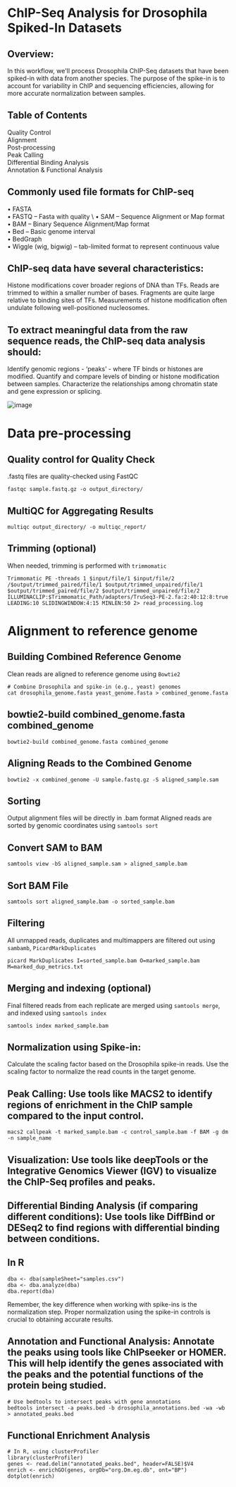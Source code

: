 # ChIP-Seq Analysis for Drosophila Spiked-In Datasets

## Overview:
In this workflow, we'll process Drosophila ChIP-Seq datasets that have been spiked-in with data from another species. The purpose of the spike-in is to account for variability in ChIP and sequencing efficiencies, allowing for more accurate normalization between samples.

## Table of Contents
Quality Control \
Alignment \
Post-processing \
Peak Calling \
Differential Binding Analysis \
Annotation & Functional Analysis 

## Commonly used file formats for ChIP-seq

• FASTA \
• FASTQ – Fasta with quality \ 
• SAM – Sequence Alignment or Map format \
• BAM – Binary Sequence Alignment/Map format \
• Bed – Basic genome interval \
• BedGraph \
• Wiggle (wig, bigwig) – tab-limited format to represent continuous value 

## ChIP-seq data have several characteristics:

Histone modifications cover broader regions of DNA than TFs.
Reads are trimmed to within a smaller number of bases.
Fragments are quite large relative to binding sites of TFs.
Measurements of histone modification often undulate following well-positioned nucleosomes.

## To extract meaningful data from the raw sequence reads, the ChIP-seq data analysis should:

Identify genomic regions - ‘peaks’ - where TF binds or histones are modified.
Quantify and compare levels of binding or histone modification between samples.
Characterize the relationships among chromatin state and gene expression or splicing.

![image](https://github.com/Gayathri-Guduru/CHIP-Seq-Analysis/assets/98939664/41e438cb-a737-4d5a-9bae-a72bdf4f5097)


# Data pre-processing
## Quality control for Quality Check
.fastq files are quality-checked using FastQC
```
fastqc sample.fastq.gz -o output_directory/
```
 ## MultiQC for Aggregating Results
```
multiqc output_directory/ -o multiqc_report/
```

## Trimming (optional)
When needed, trimming is performed with ```trimmomatic```
```
Trimmomatic PE -threads 1 $input/file/1 $input/file/2 /$output/trimmed_paired/file/1 $output/trimmed_unpaired/file/1 $output/trimmed_paired/file/2 $output/trimmed_unpaired/file/2 ILLUMINACLIP:$Trimmomatic_Path/adapters/TruSeq3-PE-2.fa:2:40:12:8:true LEADING:10 SLIDINGWINDOW:4:15 MINLEN:50 2> read_processing.log
```

# Alignment to reference genome
## Building Combined Reference Genome

Clean reads are aligned to reference genome using ```Bowtie2```
```
# Combine Drosophila and spike-in (e.g., yeast) genomes
cat drosophila_genome.fasta yeast_genome.fasta > combined_genome.fasta
```

## bowtie2-build combined_genome.fasta combined_genome
```
bowtie2-build combined_genome.fasta combined_genome
```

## Aligning Reads to the Combined Genome
```
bowtie2 -x combined_genome -U sample.fastq.gz -S aligned_sample.sam
```
## Sorting
Output alignment files will be directly in .bam format
Aligned reads are sorted by genomic coordinates using ```samtools sort``` 

## Convert SAM to BAM
```
samtools view -bS aligned_sample.sam > aligned_sample.bam
```
## Sort BAM File
```
samtools sort aligned_sample.bam -o sorted_sample.bam
```

## Filtering
All unmapped reads, duplicates and multimappers are filtered out using ```sambamb```, ```PicardMarkDuplicates```
```
picard MarkDuplicates I=sorted_sample.bam O=marked_sample.bam M=marked_dup_metrics.txt
```

## Merging and indexing (optional)
Final filtered reads from each replicate are merged using ```samtools merge```, and indexed using ```samtools index```
```
samtools index marked_sample.bam
```

## Normalization using Spike-in:

Calculate the scaling factor based on the Drosophila spike-in reads.
Use the scaling factor to normalize the read counts in the target genome.

## Peak Calling: Use tools like MACS2 to identify regions of enrichment in the ChIP sample compared to the input control.
```
macs2 callpeak -t marked_sample.bam -c control_sample.bam -f BAM -g dm -n sample_name
```
## Visualization: Use tools like deepTools or the Integrative Genomics Viewer (IGV) to visualize the ChIP-Seq profiles and peaks.

## Differential Binding Analysis (if comparing different conditions): Use tools like DiffBind or DESeq2 to find regions with differential binding between conditions.
## In R
```library(DiffBind)
dba <- dba(sampleSheet="samples.csv")
dba <- dba.analyze(dba)
dba.report(dba)
```
Remember, the key difference when working with spike-ins is the normalization step. Proper normalization using the spike-in controls is crucial to obtaining accurate results.

## Annotation and Functional Analysis: Annotate the peaks using tools like ChIPseeker or HOMER. This will help identify the genes associated with the peaks and the potential functions of the protein being studied.
```
# Use bedtools to intersect peaks with gene annotations
bedtools intersect -a peaks.bed -b drosophila_annotations.bed -wa -wb > annotated_peaks.bed
```
## Functional Enrichment Analysis
```
# In R, using clusterProfiler
library(clusterProfiler)
genes <- read.delim("annotated_peaks.bed", header=FALSE)$V4
enrich <- enrichGO(genes, orgDb="org.Dm.eg.db", ont="BP")
dotplot(enrich)
```
